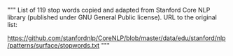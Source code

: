"""
List of 119 stop words copied and adapted from Stanford Core NLP library
(published under GNU General Public license). URL to the original list:

https://github.com/stanfordnlp/CoreNLP/blob/master/data/edu/stanford/nlp/patterns/surface/stopwords.txt
"""
